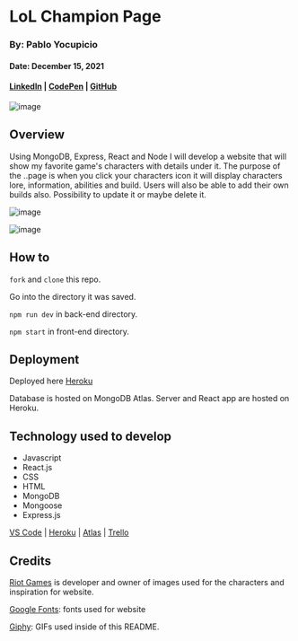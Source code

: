 # LoL Champion Page

### By: Pablo Yocupicio

#### Date: December 15, 2021

#### [LinkedIn](https://www.linkedin.com/in/pabloey/) | [CodePen](https://codepen.io/Pabloey/) | [GitHub](https://github.com/Pabloey)

![image](https://media.giphy.com/media/l0K43RPRCJ5BQIUJW/giphy.gif)

## Overview

Using MongoDB, Express, React and Node I will develop a website that will show my favorite game's characters with details under it. The purpose of the ..page is when you click your characters icon it will display characters lore, information, abilities and build. Users will also be able to add their own builds also. Possibility to update it or maybe delete it.

![image](https://i.ibb.co/r7xp7Rz/Screen-Shot-2021-12-23-at-7-14-02-AM.png)

![image](https://i.ibb.co/V3dvqbb/Screen-Shot-2021-12-23-at-7-13-39-AM.png)

## How to

`fork` and `clone` this repo.

Go into the directory it was saved.

`npm run dev` in back-end directory.

`npm start` in front-end directory.

## Deployment

Deployed here [Heroku](https://characterpage-project.herokuapp.com/)

Database is hosted on MongoDB Atlas.
Server and React app are hosted on Heroku.

## Technology used to develop

- Javascript
- React.js
- CSS
- HTML
- MongoDB
- Mongoose
- Express.js

[VS Code](https://code.visualstudio.com/) | [Heroku](https://www.heroku.com/) | [Atlas](https://www.mongodb.com/atlas/database) | [Trello](https://trello.com/b/oFRd1OTh/character-website)

## Credits

[Riot Games](https://www.riotgames.com/) is developer and owner of images used for the characters and inspiration for website.

[Google Fonts](https://fonts.google.com/): fonts used for website

[Giphy](https://giphy.com/): GIFs used inside of this README.

